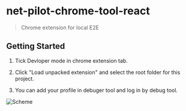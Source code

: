 # net-pilot-chrome-tool-react


> Chrome extension for local E2E


## Getting Started



1. Tick Devloper mode in chrome extension tab.


2. Click "Load unpacked extension" and select the root folder for this project.


3. You can add your profile in debuger tool and log in by debug tool.

![Scheme](images.png)
